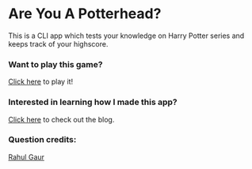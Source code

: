 # Are You A Potterhead?
This is a CLI app which tests your knowledge on Harry Potter series and keeps track of your highscore.

### Want to play this game?
[Click here](https://repl.it/@iRohitGaur/2-Are-You-A-Potterhead?embed=1&output=1) to play it!

### Interested in learning how I made this app?
[Click here](https://dev.to/irohitgaur/how-to-use-firebase-realtime-database-in-a-node-js-app-nn) to check out the blog. 

### Question credits:
[Rahul Gaur](https://www.instagram.com/madcapr)
